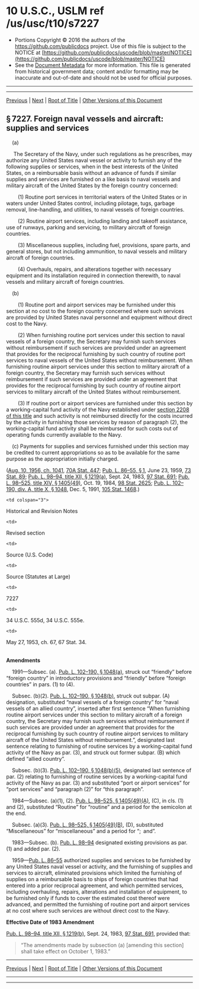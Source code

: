 ---
---

# 10 U.S.C., USLM ref /us/usc/t10/s7227

* Portions Copyright © 2016 the authors of the https://github.com/publicdocs project.
  Use of this file is subject to the NOTICE at [https://github.com/publicdocs/uscode/blob/master/NOTICE](https://github.com/publicdocs/uscode/blob/master/NOTICE)
* See the [Document Metadata](././../../../../../..//README.md) for more information.
  This file is generated from historical government data; content and/or formatting may be inaccurate and out-of-date and should not be used for official purposes.

----------
----------

[Previous](./../../../../../..//us/usc/t10/stC/ptIV/ch631/m__us_usc_t10_s7226.md) | [Next](./../../../../../..//us/usc/t10/stC/ptIV/ch631/m__us_usc_t10_s7228.md) | [Root of Title](./../../../../../../) | [Other Versions of this Document](https://publicdocs.github.io/go/links?ns=uslm&ref=%2Fus%2Fusc%2Ft10%2Fs7227)

## § 7227. Foreign naval vessels and aircraft: supplies and services

    (a)

     The Secretary of the Navy, under such regulations as he prescribes, may authorize any United States naval vessel or activity to furnish any of the following supplies or services, when in the best interests of the United States, on a reimbursable basis without an advance of funds if similar supplies and services are furnished on a like basis to naval vessels and military aircraft of the United States by the foreign country concerned:

        (1) Routine port services in territorial waters of the United States or in waters under United States control, including pilotage, tugs, garbage removal, line-handling, and utilities, to naval vessels of foreign countries.

        (2) Routine airport services, including landing and takeoff assistance, use of runways, parking and servicing, to military aircraft of foreign countries.

        (3) Miscellaneous supplies, including fuel, provisions, spare parts, and general stores, but not including ammunition, to naval vessels and military aircraft of foreign countries.

        (4) Overhauls, repairs, and alterations together with necessary equipment and its installation required in connection therewith, to naval vessels and military aircraft of foreign countries.

    (b)

        (1) Routine port and airport services may be furnished under this section at no cost to the foreign country concerned where such services are provided by United States naval personnel and equipment without direct cost to the Navy.

        (2) When furnishing routine port services under this section to naval vessels of a foreign country, the Secretary may furnish such services without reimbursement if such services are provided under an agreement that provides for the reciprocal furnishing by such country of routine port services to naval vessels of the United States without reimbursement. When furnishing routine airport services under this section to military aircraft of a foreign country, the Secretary may furnish such services without reimbursement if such services are provided under an agreement that provides for the reciprocal furnishing by such country of routine airport services to military aircraft of the United States without reimbursement.

        (3) If routine port or airport services are furnished under this section by a working-capital fund activity of the Navy established under [section 2208 of this title][/us/usc/t10/s2208] and such activity is not reimbursed directly for the costs incurred by the activity in furnishing those services by reason of paragraph (2), the working-capital fund activity shall be reimbursed for such costs out of operating funds currently available to the Navy.

    (c) Payments for supplies and services furnished under this section may be credited to current appropriations so as to be available for the same purpose as the appropriation initially charged.

([Aug. 10, 1956, ch. 1041][/us/act/1956-08-10/ch1041], [70A Stat. 447][/us/stat/70A/447]; [Pub. L. 86–55, § 1][/us/pl/86/55/s1], June 23, 1959, [73 Stat. 89][/us/stat/73/89]; [Pub. L. 98–94, title XII, § 1219(a)][/us/pl/98/94/s1219/a], Sept. 24, 1983, [97 Stat. 691][/us/stat/97/691]; [Pub. L. 98–525, title XIV, § 1405(49)][/us/pl/98/525/s1405/49], Oct. 19, 1984, [98 Stat. 2625][/us/stat/98/2625]; [Pub. L. 102–190, div. A, title X, § 1048][/us/pl/102/190/s1048], Dec. 5, 1991, [105 Stat. 1468][/us/stat/105/1468].)

<table>

  <tr>

    <td colspan="3"> 

Historical and Revision Notes  </td>

  </tr>

  <tr>

    <td> 

Revised section  </td>

    <td> 

Source (U.S. Code)  </td>

    <td> 

Source (Statutes at Large)  </td>

  </tr>

  <tr>

    <td> 

7227  </td>

    <td> 

34 U.S.C. 555d, 34 U.S.C. 555e.  </td>

    <td> 

May 27, 1953, ch. 67, 67 Stat. 34.  </td>

  </tr>

</table>

 __Amendments__ 

    1991—Subsec. (a). [Pub. L. 102–190, § 1048(a)][/us/pl/102/190/s1048/a], struck out “friendly” before “foreign country” in introductory provisions and “friendly” before “foreign countries” in pars. (1) to (4).

    Subsec. (b)(2). [Pub. L. 102–190, § 1048(b)][/us/pl/102/190/s1048/b], struck out subpar. (A) designation, substituted “naval vessels of a foreign country” for “naval vessels of an allied country”, inserted after first sentence “When furnishing routine airport services under this section to military aircraft of a foreign country, the Secretary may furnish such services without reimbursement if such services are provided under an agreement that provides for the reciprocal furnishing by such country of routine airport services to military aircraft of the United States without reimbursement.”, designated last sentence relating to furnishing of routine services by a working-capital fund activity of the Navy as par. (3), and struck out former subpar. (B) which defined “allied country”.

    Subsec. (b)(3). [Pub. L. 102–190, § 1048(b)(5)][/us/pl/102/190/s1048/b/5], designated last sentence of par. (2) relating to furnishing of routine services by a working-capital fund activity of the Navy as par. (3) and substituted “port or airport services” for “port services” and “paragraph (2)” for “this paragraph”.

    1984—Subsec. (a)(1), (2). [Pub. L. 98–525, § 1405(49)(A)][/us/pl/98/525/s1405/49/A], (C), in cls. (1) and (2), substituted “Routine” for “routine” and a period for the semicolon at the end.

    Subsec. (a)(3). [Pub. L. 98–525, § 1405(49)(B)][/us/pl/98/525/s1405/49/B], (D), substituted “Miscellaneous” for “miscellaneous” and a period for “; and”.

    1983—Subsec. (b). [Pub. L. 98–94][/us/pl/98/94] designated existing provisions as par. (1) and added par. (2).

    1959—[Pub. L. 86–55][/us/pl/86/55] authorized supplies and services to be furnished by any United States naval vessel or activity, and the furnishing of supplies and services to aircraft, eliminated provisions which limited the furnishing of supplies on a reimbursable basis to ships of foreign countries that had entered into a prior reciprocal agreement, and which permitted services, including overhauling, repairs, alterations and installation of equipment, to be furnished only if funds to cover the estimated cost thereof were advanced, and permitted the furnishing of routine port and airport services at no cost where such services are without direct cost to the Navy.

 __Effective Date of 1983 Amendment__ 

[Pub. L. 98–94, title XII, § 1219(b)][/us/pl/98/94/s1219/b], Sept. 24, 1983, [97 Stat. 691][/us/stat/97/691], provided that: 

> “The amendments made by subsection (a) \[amending this section\] shall take effect on October 1, 1983.”

----------

[Previous](./../../../../../..//us/usc/t10/stC/ptIV/ch631/m__us_usc_t10_s7226.md) | [Next](./../../../../../..//us/usc/t10/stC/ptIV/ch631/m__us_usc_t10_s7228.md) | [Root of Title](./../../../../../../) | [Other Versions of this Document](https://publicdocs.github.io/go/links?ns=uslm&ref=%2Fus%2Fusc%2Ft10%2Fs7227)

----------
----------

[/us/usc/t10/s2208]: https://publicdocs.github.io/go/links?ns=uslm&ref=%2Fus%2Fusc%2Ft10%2Fs2208
[/us/act/1956-08-10/ch1041]: https://publicdocs.github.io/go/links?ns=uslm&ref=%2Fus%2Fact%2F1956-08-10%2Fch1041
[/us/stat/70A/447]: https://publicdocs.github.io/go/links?ns=uslm&ref=%2Fus%2Fstat%2F70A%2F447
[/us/pl/86/55/s1]: https://publicdocs.github.io/go/links?ns=uslm&ref=%2Fus%2Fpl%2F86%2F55%2Fs1
[/us/stat/73/89]: https://publicdocs.github.io/go/links?ns=uslm&ref=%2Fus%2Fstat%2F73%2F89
[/us/pl/98/94/s1219/a]: https://publicdocs.github.io/go/links?ns=uslm&ref=%2Fus%2Fpl%2F98%2F94%2Fs1219%2Fa
[/us/stat/97/691]: https://publicdocs.github.io/go/links?ns=uslm&ref=%2Fus%2Fstat%2F97%2F691
[/us/pl/98/525/s1405/49]: https://publicdocs.github.io/go/links?ns=uslm&ref=%2Fus%2Fpl%2F98%2F525%2Fs1405%2F49
[/us/stat/98/2625]: https://publicdocs.github.io/go/links?ns=uslm&ref=%2Fus%2Fstat%2F98%2F2625
[/us/pl/102/190/s1048]: https://publicdocs.github.io/go/links?ns=uslm&ref=%2Fus%2Fpl%2F102%2F190%2Fs1048
[/us/stat/105/1468]: https://publicdocs.github.io/go/links?ns=uslm&ref=%2Fus%2Fstat%2F105%2F1468
[/us/pl/102/190/s1048/a]: https://publicdocs.github.io/go/links?ns=uslm&ref=%2Fus%2Fpl%2F102%2F190%2Fs1048%2Fa
[/us/pl/102/190/s1048/b]: https://publicdocs.github.io/go/links?ns=uslm&ref=%2Fus%2Fpl%2F102%2F190%2Fs1048%2Fb
[/us/pl/102/190/s1048/b/5]: https://publicdocs.github.io/go/links?ns=uslm&ref=%2Fus%2Fpl%2F102%2F190%2Fs1048%2Fb%2F5
[/us/pl/98/525/s1405/49/A]: https://publicdocs.github.io/go/links?ns=uslm&ref=%2Fus%2Fpl%2F98%2F525%2Fs1405%2F49%2FA
[/us/pl/98/525/s1405/49/B]: https://publicdocs.github.io/go/links?ns=uslm&ref=%2Fus%2Fpl%2F98%2F525%2Fs1405%2F49%2FB
[/us/pl/98/94]: https://publicdocs.github.io/go/links?ns=uslm&ref=%2Fus%2Fpl%2F98%2F94
[/us/pl/86/55]: https://publicdocs.github.io/go/links?ns=uslm&ref=%2Fus%2Fpl%2F86%2F55
[/us/pl/98/94/s1219/b]: https://publicdocs.github.io/go/links?ns=uslm&ref=%2Fus%2Fpl%2F98%2F94%2Fs1219%2Fb
[/us/stat/97/691]: https://publicdocs.github.io/go/links?ns=uslm&ref=%2Fus%2Fstat%2F97%2F691


